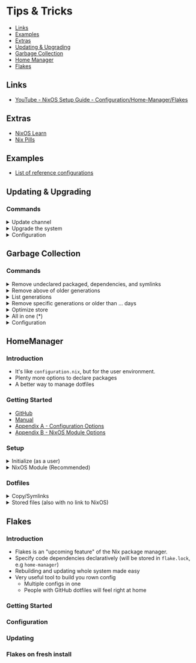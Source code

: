 # Tips & Tricks

- [Links](#links)
- [Examples](#examples)
- [Extras](#extras)
- [Updating & Upgrading](#updating-upgrading)
- [Garbage Collection](#updating-upgrading)
- [Home Manager](#home-mannager)
- [Flakes](#flakes)

## Links

- [YouTube - NixOS Setup Guide - Configuration/Home-Manager/Flakes](https://www.youtube.com/watch?v=AGVXJ-TIv3Y&t=2172s)

## Extras

- [NixOS Learn](https://nixos.org/learn.html/)
- [Nix Pills](https://nixos.org/guides/nix-pills/)

## Examples

- [List of reference configurations](https://nixos.wiki/wiki/Configuration_Collection)

## Updating & Upgrading

### Commands

<details><summary>Update channel</summary>
</br>

```bash
nix-channel --update
```

</details>

<details><summary>Upgrade the system</summary>
</br>

```bash
sudo nixos-rebuild switch --upgrade
```

</details>

<details><summary>Configuration</summary>
</br>

```nix
system.autoUpgrade = {
    enable = true;
    channel = "https://nixos.org/channels/nixos-unstable";
};
```

</details>

## Garbage Collection

### Commands

<details><summary>Remove undeclared packaged, dependencies, and symlinks</summary>
</br>

```bash
sudo nix-collect-garbage
```

</details>

<details><summary>Remove above of older generations</summary>
</br>

```bash
sudo nix-collect-garbage --delete-old
```

</details>

<details><summary>List generations</summary>
</br>

```bash
sudo nix-env --list-generations
```

</details>

<details><summary>Remove specific generations or older than ... days</summary>
</br>

```bash
sudo nix-env --delete-generations 14d
sudo nix-env --delete-generations 10 11
```

</details>

<details><summary>Optimize store</summary>
</br>

```bash
sudo nix-store --gc
```

</details>

<details><summary>All in one (*)</summary>
</br>

```bash
sudo nix-collect-garbage -d
```

</details>

<details><summary>Configuration</summary>
</br>

```nix
nix = {
  settings.auto-optimize-store = true;
  gc = {
    automatic = true;
    dates = "weekly";
    options = "--delete older-than 7d";
  };
};
```

</details>

## HomeManager

### Introduction

- It's like `configuration.nix`, but for the user environment.
- Plenty more options to declare packages
- A better way to manage dotfiles

### Getting Started

- [GitHub](https://github.com/nix-community/home-manager/)
- [Manual](https://nix-community.github.io/home-manager/index.html)
- [Appendix A - Configuration Options](https://nix-community.github.io/home-manager/options.html)
- [Appendix B - NixOS Module Options](https://nix-community.github.io/home-manager/nixos-options.html)

### Setup

<details><summary>Initialize (as a user)</summary>
</br>

Add the home-manager channel

> **Warning**: Need to run with root privileges if you want to use the NixOS Module

```bash
# add
sudo nix-channel --add https://github.com/nix-community/home-manager/archive/release-23.05.tar.gz home-manager
# list
sudo nix-channel --list
# remove
sudo nix-channel --remove release-23.05.tar.gz
# update
sudo nix-channel --update
```

</details>

<details><summary>NixOS Module (Recommended)</summary>
</br>

Add to `configuration.nix`

```nix
# configuration.nix
let
  user = "kev";
in
{
  imports = [ <home-manager/nixos> ];

  users.users.${user} = {
    isNormalUser = true;
  }

  home-manager.users.${user} = { pkgs, ... }: {
    home.packages = [ pkgs.htop pkgs.httpie ];
  }
}
```

Alternatively, add to a separate `home.nix` file (Recommended)

```nix
# configuration.nix
let
  user = "kev";
in
{
  home-manager = {
    useGlobalPkgs = true;
    useUserPackages = true;
    users.${user} = import ./home.nix;
  };
}
```

```nix
# home.nix
{ config, pkgs, ... }:

let
  user = "kev";
in
{
  imports = [
    ./apps/app.nix # <- app-configs go here
  ];

  home.username = user;
  home.homeDirectory = "/home/${user}";
  home.stateVersion = "23.05";
  home.packages = with pkgs; [
    htop
    httpie
  ];
}
```

</details>

### Dotfiles

<details><summary>Copy/Symlinks</summary>
</br>

Migrate config files

```nix
#+BEGIN_SRC nix
home.file = {
  ".config/alacritty/alacritty.yml".text = ''
    {"font": {"bild": {"style":"Bold"}}}
  '';
};
#+END_SRC
```

</details>

<details><summary>Stored files (also with no link to NixOS)</summary>
</br>

```nix
#+BEGIN_SRC nix
home.file.".doom.d" = {
  source ./doom.d;
  recursive = true;
  onChange = builtins.readFile ./doom.sh; # <- run this script when there are changes made to ".doom.d"
};
home.file.".config/polybar/script/mic.sh" = { # <- copy source file to destination path
  source = ./mic.sh;
  executable = true;
}

#+END_SRC
```

</details>

## Flakes

### Introduction

- Flakes is an "upcoming feature" of the Nix package manager.
- Specify code dependencies declaratively (will be stored in `flake.lock`, e.g `home-manager`)
- Rebuilding and updating whole system made easy
- Very useful tool to build you rown config
  - Multiple configs in one
  - People with GitHub dotfiles will feel right at home

### Getting Started

### Configuration

### Updating

### Flakes on fresh install
